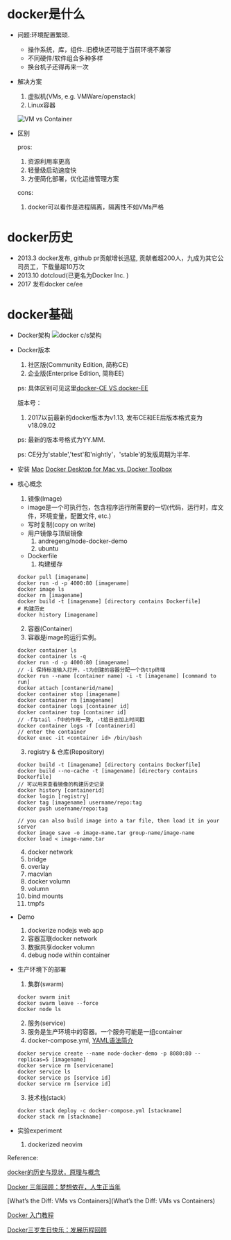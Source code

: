 docker是什么
=========
+ 问题:环境配置繁琐. 
  - 操作系统，库，组件..旧模块还可能于当前环境不兼容
  - 不同硬件/软件组合多种多样
  - 换台机子还得再来一次
+ 解决方案
  1. 虚拟机(VMs, e.g. VMWare/openstack)
  2. Linux容器

  ![VM vs Container](http://p0.meituan.net/scarlett/711e764105828f0011ef33d00dad4c5046428.png)
+ 区别

  pros:
  1. 资源利用率更高
  2. 轻量级启动速度快
  3. 方便简化部署，优化运维管理方案 

  cons:
  1. docker可以看作是进程隔离，隔离性不如VMs严格

docker历史
========
+ 2013.3 docker发布, github pr贡献增长迅猛, 贡献者超200人，九成为其它公司员工，下载量超10万次
+ 2013.10 dotcloud(已更名为Docker Inc. )
+ 2017 发布docker ce/ee

docker基础
========
+ Docker架构
  ![docker c/s架构](https://docs.docker.com/engine/images/architecture.svg)
+ Docker版本
  1. 社区版(Community Edition, 简称CE)
  2. 企业版(Enterprise Edition, 简称EE)

    ps: 具体区别可见这里[docker-CE VS docker-EE](https://boxboat.com/2018/12/07/docker-ce-vs-docker-ee/)

  版本号：
  1. 2017以前最新的docker版本为v1.13, 发布CE和EE后版本格式变为v18.09.02

    ps: 最新的版本号格式为YY.MM.<patch>

  ps: 
  CE分为'stable','test'和'nightly'，'stable'的发版周期为半年.
+ 安装
  [Mac](https://docs.docker.com/docker-for-mac/install/)
  [Docker Desktop for Mac vs. Docker Toolbox](https://docs.docker.com/docker-for-mac/docker-toolbox/)
+ 核心概念
  1. 镜像(Image)
    * image是一个可执行包，包含程序运行所需要的一切(代码，运行时，库文件，环境变量，配置文件, etc.)
    * 写时复制(copy on write)
    * 用户镜像与顶层镜像
      1. andregeng/node-docker-demo
      2. ubuntu
    * Dockerfile
      1. 构建缓存
    ```
    docker pull [imagename]
    docker run -d -p 4000:80 [imagename]
    docker image ls
    docker rm [imagename]
    docker build -t [imagename] [directory contains Dockerfile]
    # 构建历史
    docker history [imagename]
    ```
  2. 容器(Container)
    1. 容器是image的运行实例。
    ```
    docker container ls
    docker container ls -q
    docker run -d -p 4000:80 [imagename]
    // -i 保持标准输入打开，-t为创建的容器分配一个伪ttp终端
    docker run --name [container name] -i -t [imagename] [command to run]
    docker attach [contanerid/name]
    docker container stop [imagename]
    docker container rm [imagename]
    docker container logs [container id]
    docker container top [container id]
    // -f与tail -f中的作用一致, -t给日志加上时间戳
    docker container logs -f [containerid]
    // enter the container
    docker exec -it <container id> /bin/bash
    ```
  3. registry & 仓库(Repository)
    ```
    docker build -t [imagename] [directory contains Dockerfile]
    docker build --no-cache -t [imagename] [directory contains Dockerfile]
    // 可以用来查看镜像的构建历史记录
    docker history [containerid]
    docker login [registry]
    docker tag [imagename] username/repo:tag
    docker push username/repo:tag

    // you can also build image into a tar file, then load it in your server
    docker image save -o image-name.tar group-name/image-name
    docker load < image-name.tar
    ```
  4. docker network
    1. bridge
    2. overlay
    3. macvlan
  5. docker volumn
    1. volumn
    2. bind mounts
    3. tmpfs
+ Demo
  1. dockerize nodejs web app
  2. 容器互联docker network
  3. 数据共享docker volumn
  4. debug node within container
+ 生产环境下的部署
  1. 集群(swarm)
    ```
    docker swarm init
    docker swarm leave --force
    docker node ls
    ```
  2. 服务(service)
    1. 服务是生产环境中的容器。一个服务可能是一组container
    2. docker-compose.yml, [YAML语法简介](http://www.ruanyifeng.com/blog/2016/07/yaml.html)
    ```
    docker service create --name node-docker-demo -p 8080:80 --replicas=5 [imagename]
    docker service rm [servicename]
    docker service ls
    docker service ps [service id]
    docker service rm [service id]
    ```
  3. 技术栈(stack)
    ```
    docker stack deploy -c docker-compose.yml [stackname]
    docker stack rm [stackname]
    ```
+ 实验experiment
  1. dockerized neovim





















Reference:

[docker的历史与现状，原理与概念](https://my.oschina.net/xiejunbo/blog/807460)

[Docker 三年回顾：梦想依在，人生正当年](https://www.infoq.cn/article/docker-turns-3)

[What’s the Diff: VMs vs Containers](What’s the Diff: VMs vs Containers)

[Docker 入门教程](http://www.ruanyifeng.com/blog/2018/02/docker-tutorial.html)

[Docker三岁生日快乐：发展历程回顾](http://dockone.io/article/1139)
